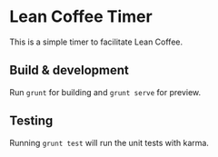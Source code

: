 # Lean Coffee Timer

This is a simple timer to facilitate Lean Coffee.



## Build & development

Run `grunt` for building and `grunt serve` for preview.

## Testing

Running `grunt test` will run the unit tests with karma.

